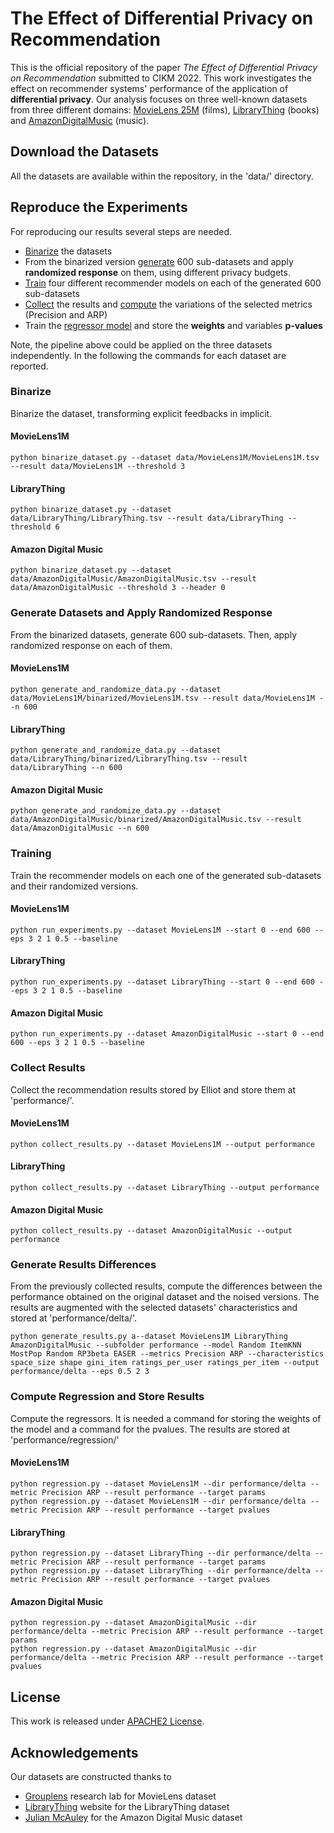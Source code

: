 #  The Effect of Differential Privacy on Recommendation

This is the official repository of the paper *The Effect of Differential Privacy on Recommendation* submitted to 
CIKM 2022.
This work investigates the effect on recommender systems' performance of the application of **differential privacy**.
Our analysis focuses on three well-known datasets from three different domains: 
[MovieLens 25M](https://grouplens.org/datasets/movielens/25m/) (films), 
[LibraryThing](https://cseweb.ucsd.edu/~jmcauley/datasets.html#social_data) (books) and 
[AmazonDigitalMusic](https://jmcauley.ucsd.edu/data/amazon/) (music).

## Download the Datasets
All the datasets are available within the repository, in the 'data/' directory.

## Reproduce the Experiments

For reproducing our results several steps are needed. 
- [Binarize](#binarize) the datasets
- From the binarized version [generate](#generate-datasets-and-apply-randomized-response) 600 sub-datasets and apply **randomized response** on them, using different 
privacy budgets.
- [Train](#training) four different recommender models on each of the generated 600 sub-datasets
- [Collect](#collect-results) the results and [compute](#generate-results-differences) the variations of the selected metrics (Precision and ARP)
- Train the [regressor model](#compute-regression-and-store-results) and store the **weights** and variables **p-values**

Note, the pipeline above could be applied on the three datasets independently. 
In the following the commands for each dataset are reported.

### Binarize

Binarize the dataset, transforming explicit feedbacks in implicit.
#### MovieLens1M
```
python binarize_dataset.py --dataset data/MovieLens1M/MovieLens1M.tsv --result data/MovieLens1M --threshold 3
```
#### LibraryThing
```
python binarize_dataset.py --dataset data/LibraryThing/LibraryThing.tsv --result data/LibraryThing --threshold 6
```
#### Amazon Digital Music
```
python binarize_dataset.py --dataset data/AmazonDigitalMusic/AmazonDigitalMusic.tsv --result data/AmazonDigitalMusic --threshold 3 --header 0
```

### Generate Datasets and Apply Randomized Response

From the binarized datasets, generate 600 sub-datasets. Then, apply randomized response on each of them.

#### MovieLens1M
```
python generate_and_randomize_data.py --dataset data/MovieLens1M/binarized/MovieLens1M.tsv --result data/MovieLens1M --n 600
```
#### LibraryThing
```
python generate_and_randomize_data.py --dataset data/LibraryThing/binarized/LibraryThing.tsv --result data/LibraryThing --n 600
```
#### Amazon Digital Music
```
python generate_and_randomize_data.py --dataset data/AmazonDigitalMusic/binarized/AmazonDigitalMusic.tsv --result data/AmazonDigitalMusic --n 600
```


### Training

Train the recommender models on each one of the generated sub-datasets and their randomized versions.

#### MovieLens1M
```
python run_experiments.py --dataset MovieLens1M --start 0 --end 600 --eps 3 2 1 0.5 --baseline
```
#### LibraryThing
```
python run_experiments.py --dataset LibraryThing --start 0 --end 600 --eps 3 2 1 0.5 --baseline
```
#### Amazon Digital Music
```
python run_experiments.py --dataset AmazonDigitalMusic --start 0 --end 600 --eps 3 2 1 0.5 --baseline
```

### Collect Results

Collect the recommendation results stored by Elliot and store them at 'performance/'.

#### MovieLens1M
```
python collect_results.py --dataset MovieLens1M --output performance
```
#### LibraryThing
```
python collect_results.py --dataset LibraryThing --output performance
```
#### Amazon Digital Music
```
python collect_results.py --dataset AmazonDigitalMusic --output performance
```


### Generate Results Differences

From the previously collected results, compute the differences between the performance obtained on the original 
dataset and the noised versions. The results are augmented with the selected datasets' characteristics 
and stored at 'performance/delta/'.
```
python generate_results.py a--dataset MovieLens1M LibraryThing AmazonDigitalMusic --subfolder performance --model Random ItemKNN MostPop Random RP3beta EASER --metrics Precision ARP --characteristics space_size shape gini_item ratings_per_user ratings_per_item --output performance/delta --eps 0.5 2 3
```


### Compute Regression and Store Results

Compute the regressors. It is needed a command for storing the weights of the model and a command for the pvalues.
The results are stored at 'performance/regression/'

#### MovieLens1M
```
python regression.py --dataset MovieLens1M --dir performance/delta --metric Precision ARP --result performance --target params
python regression.py --dataset MovieLens1M --dir performance/delta --metric Precision ARP --result performance --target pvalues
```
#### LibraryThing
```
python regression.py --dataset LibraryThing --dir performance/delta --metric Precision ARP --result performance --target params
python regression.py --dataset LibraryThing --dir performance/delta --metric Precision ARP --result performance --target pvalues
```
#### Amazon Digital Music
```
python regression.py --dataset AmazonDigitalMusic --dir performance/delta --metric Precision ARP --result performance --target params
python regression.py --dataset AmazonDigitalMusic --dir performance/delta --metric Precision ARP --result performance --target pvalues
```

## License
This work is released under [APACHE2 License](./LICENSE).

## Acknowledgements
Our datasets are constructed thanks to 
- [Grouplens](https://grouplens.org/) research lab for MovieLens dataset
- [LibraryThing](https://www.librarything.com/) website for the LibraryThing dataset
- [Julian McAuley](https://cseweb.ucsd.edu/~jmcauley/) for the Amazon Digital Music dataset

